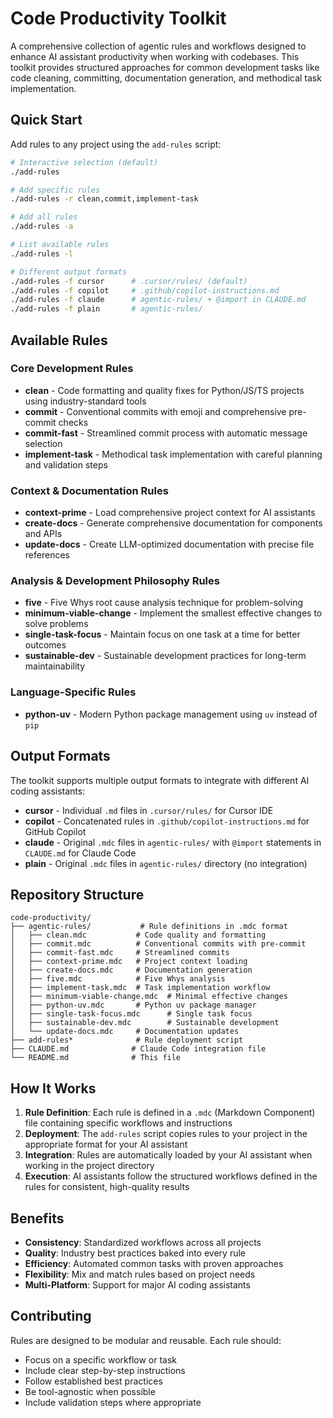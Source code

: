 # Code Productivity Toolkit

A comprehensive collection of agentic rules and workflows designed to enhance AI assistant productivity when working with codebases. This toolkit provides structured approaches for common development tasks like code cleaning, committing, documentation generation, and methodical task implementation.

## Quick Start

Add rules to any project using the `add-rules` script:

```bash
# Interactive selection (default)
./add-rules

# Add specific rules
./add-rules -r clean,commit,implement-task

# Add all rules
./add-rules -a

# List available rules  
./add-rules -l

# Different output formats
./add-rules -f cursor      # .cursor/rules/ (default)
./add-rules -f copilot     # .github/copilot-instructions.md
./add-rules -f claude      # agentic-rules/ + @import in CLAUDE.md
./add-rules -f plain       # agentic-rules/
```

## Available Rules

### Core Development Rules
- **clean** - Code formatting and quality fixes for Python/JS/TS projects using industry-standard tools
- **commit** - Conventional commits with emoji and comprehensive pre-commit checks  
- **commit-fast** - Streamlined commit process with automatic message selection
- **implement-task** - Methodical task implementation with careful planning and validation steps

### Context & Documentation Rules
- **context-prime** - Load comprehensive project context for AI assistants
- **create-docs** - Generate comprehensive documentation for components and APIs
- **update-docs** - Create LLM-optimized documentation with precise file references

### Analysis & Development Philosophy Rules
- **five** - Five Whys root cause analysis technique for problem-solving
- **minimum-viable-change** - Implement the smallest effective changes to solve problems
- **single-task-focus** - Maintain focus on one task at a time for better outcomes
- **sustainable-dev** - Sustainable development practices for long-term maintainability

### Language-Specific Rules
- **python-uv** - Modern Python package management using `uv` instead of `pip`

## Output Formats

The toolkit supports multiple output formats to integrate with different AI coding assistants:

- **cursor** - Individual `.md` files in `.cursor/rules/` for Cursor IDE
- **copilot** - Concatenated rules in `.github/copilot-instructions.md` for GitHub Copilot  
- **claude** - Original `.mdc` files in `agentic-rules/` with `@import` statements in `CLAUDE.md` for Claude Code
- **plain** - Original `.mdc` files in `agentic-rules/` directory (no integration)

## Repository Structure

```
code-productivity/
├── agentic-rules/           # Rule definitions in .mdc format
│   ├── clean.mdc           # Code quality and formatting
│   ├── commit.mdc          # Conventional commits with pre-commit
│   ├── commit-fast.mdc     # Streamlined commits
│   ├── context-prime.mdc   # Project context loading
│   ├── create-docs.mdc     # Documentation generation
│   ├── five.mdc            # Five Whys analysis
│   ├── implement-task.mdc  # Task implementation workflow
│   ├── minimum-viable-change.mdc  # Minimal effective changes
│   ├── python-uv.mdc       # Python uv package manager
│   ├── single-task-focus.mdc      # Single task focus
│   ├── sustainable-dev.mdc        # Sustainable development
│   └── update-docs.mdc     # Documentation updates
├── add-rules*              # Rule deployment script
├── CLAUDE.md              # Claude Code integration file
└── README.md              # This file
```

## How It Works

1. **Rule Definition**: Each rule is defined in a `.mdc` (Markdown Component) file containing specific workflows and instructions
2. **Deployment**: The `add-rules` script copies rules to your project in the appropriate format for your AI assistant
3. **Integration**: Rules are automatically loaded by your AI assistant when working in the project directory
4. **Execution**: AI assistants follow the structured workflows defined in the rules for consistent, high-quality results

## Benefits

- **Consistency**: Standardized workflows across all projects
- **Quality**: Industry best practices baked into every rule  
- **Efficiency**: Automated common tasks with proven approaches
- **Flexibility**: Mix and match rules based on project needs
- **Multi-Platform**: Support for major AI coding assistants

## Contributing

Rules are designed to be modular and reusable. Each rule should:
- Focus on a specific workflow or task
- Include clear step-by-step instructions
- Follow established best practices
- Be tool-agnostic when possible
- Include validation steps where appropriate